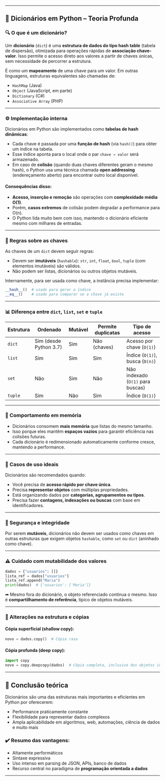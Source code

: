 
---

## 🧠 Dicionários em Python – Teoria Profunda

### 🔍 O que é um dicionário?

Um **dicionário** (`dict`) é uma **estrutura de dados do tipo hash table** (tabela de dispersão), otimizada para operações rápidas de **associação chave-valor**. Isso permite o acesso direto aos valores a partir de chaves únicas, sem necessidade de percorrer a estrutura.

É como um **mapeamento** de uma chave para um valor. Em outras linguagens, estruturas equivalentes são chamadas de:

* `HashMap` (Java)
* `Object` (JavaScript, em parte)
* `Dictionary` (C#)
* `Associative Array` (PHP)

---

### ⚙️ Implementação interna

Dicionários em Python são implementados como **tabelas de hash dinâmicas**:

* Cada chave é passada por uma **função de hash** (via `hash()`) para obter um índice na tabela.
* Esse índice aponta para o local onde o par `chave → valor` será armazenado.
* Em caso de **colisão** (quando duas chaves diferentes geram o mesmo hash), o Python usa uma técnica chamada **open addressing** (endereçamento aberto) para encontrar outro local disponível.

#### Consequências disso:

* **Acesso, inserção e remoção** são operações com **complexidade média O(1)**.
* Porém, **casos extremos** de colisão podem degradar a performance para O(n).
* O Python lida muito bem com isso, mantendo o dicionário eficiente mesmo com milhares de entradas.

---

### 🧩 Regras sobre as **chaves**

As chaves de um `dict` devem seguir regras:

* Devem ser **imutáveis** (`hashable`): `str`, `int`, `float`, `bool`, `tuple` (com elementos imutáveis) são válidos.
* Não podem ser listas, dicionários ou outros objetos mutáveis.

Internamente, para ser usada como chave, a instância precisa implementar:

```python
__hash__()  # usado para gerar o índice
__eq__()    # usado para comparar se a chave já existe
```

---

### 📊 Diferença entre `dict`, `list`, `set` e `tuple`

| Estrutura | Ordenado               | Mutável | Permite duplicatas | Tipo de acesso                    |
| --------- | ---------------------- | ------- | ------------------ | --------------------------------- |
| `dict`    | Sim (desde Python 3.7) | Sim     | Não (chaves)       | Acesso por chave (`O(1)`)         |
| `list`    | Sim                    | Sim     | Sim                | Índice (`O(1)`), busca (`O(n)`)   |
| `set`     | Não                    | Sim     | Não                | Não indexado (`O(1)` para buscas) |
| `tuple`   | Sim                    | Não     | Sim                | Índice (`O(1)`)                   |

---

### 🧪 Comportamento em memória

* Dicionários consomem **mais memória** que listas do mesmo tamanho.
* Isso porque eles mantêm **espaços vazios** para garantir eficiência nas colisões futuras.
* Cada dicionário é redimensionado automaticamente conforme cresce, mantendo a performance.

---

### 📘 Casos de uso ideais

Dicionários são recomendados quando:

* Você precisa de **acesso rápido por chave única**.
* Precisa **representar objetos** com múltiplas propriedades.
* Está organizando dados por **categorias, agrupamentos ou tipos**.
* Precisa fazer **contagens, indexações ou buscas** com base em identificadores.

---

### 🔐 Segurança e integridade

Por serem **mutáveis**, dicionários não devem ser usados como chaves em outras estruturas que exigem objetos `hashable`, como `set` ou `dict` (aninhado como chave).

---

### ⚠️ Cuidado com mutabilidade dos valores

```python
dados = {"usuarios": []}
lista_ref = dados["usuarios"]
lista_ref.append("Maria")
print(dados)  # {'usuarios': ['Maria']}
```

➡ Mesmo fora do dicionário, o objeto referenciado continua o mesmo. Isso é **compartilhamento de referência**, típico de objetos mutáveis.

---

### 🔄 Alterações na estrutura e cópias

#### Cópia superficial (shallow copy):

```python
novo = dados.copy()  # Cópia rasa
```

#### Cópia profunda (deep copy):

```python
import copy
novo = copy.deepcopy(dados)  # Cópia completa, inclusive dos objetos internos
```

---

## 🧠 Conclusão teórica

Dicionários são uma das estruturas mais importantes e eficientes em Python por oferecerem:

* Performance praticamente constante
* Flexibilidade para representar dados complexos
* Ampla aplicabilidade em algoritmos, web, automações, ciência de dados e muito mais

### ✔️ Resumo das vantagens:

* Altamente performáticos
* Sintaxe expressiva
* Uso intenso em parsing de JSON, APIs, banco de dados
* Recurso central no paradigma de **programação orientada a dados**

---

